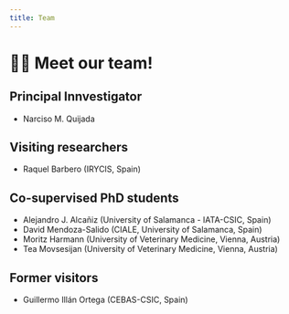 ```yaml
---
title: Team
---
```


# 👩‍🔬 Meet our team!

## Principal Innvestigator
- Narciso M. Quijada

## Visiting researchers
- Raquel Barbero (IRYCIS, Spain)

## Co-supervised PhD students
- Alejandro J. Alcañiz (University of Salamanca - IATA-CSIC, Spain)  
- David Mendoza-Salido (CIALE, University of Salamanca, Spain)
- Moritz Harmann (University of Veterinary Medicine, Vienna, Austria)
- Tea Movsesijan (University of Veterinary Medicine, Vienna, Austria)

## Former visitors
- Guillermo Illán Ortega (CEBAS-CSIC, Spain)
